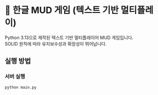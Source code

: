 # 🧙 한글 MUD 게임 (텍스트 기반 멀티플레이)

Python 3.13으로 제작된 텍스트 기반 멀티플레이어 MUD 게임입니다.  
SOLID 원칙에 따라 유지보수성과 확장성이 뛰어납니다.

## 실행 방법

### 서버 실행
```bash
python main.py
